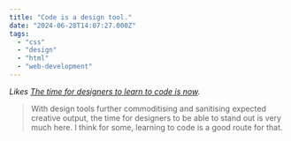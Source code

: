 ```yaml
---
title: "Code is a design tool."
date: "2024-06-28T14:07:27.000Z"
tags: 
  - "css"
  - "design"
  - "html"
  - "web-development"
---
```


_Likes [The time for designers to learn to code is now](https://piccalil.li/blog/the-time-for-designers-to-learn-to-code-is-now/)._

> With design tools further commoditising and sanitising expected creative output, the time for designers to be able to stand out is very much here. I think for some, learning to code is a good route for that.
